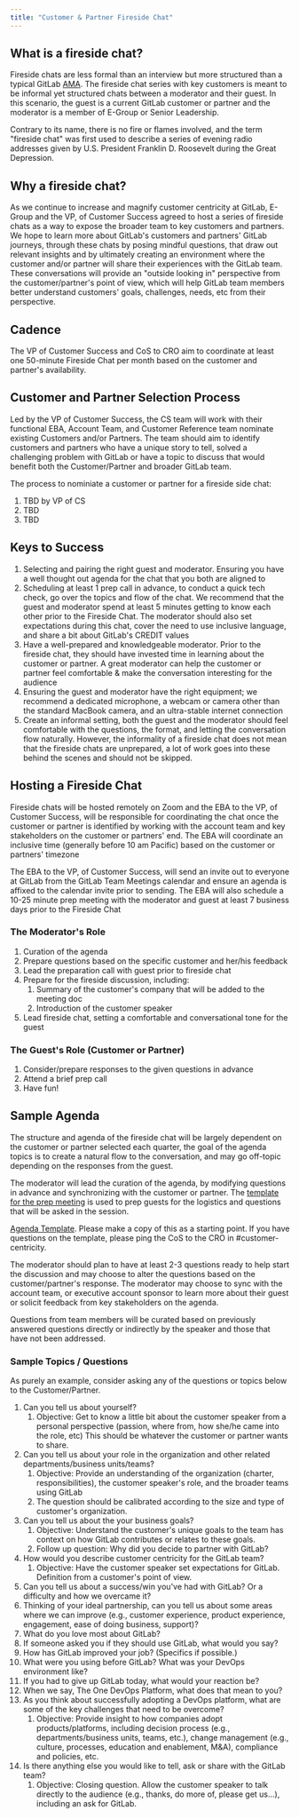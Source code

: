 ```yaml
---
title: "Customer & Partner Fireside Chat"
---
```


## What is a fireside chat?

Fireside chats are less formal than an interview but more structured than a typical GitLab [AMA](/handbook/communication/ask-me-anything/). The fireside chat series with key customers is meant to be informal yet structured chats between a moderator and their guest. In this scenario, the guest is a current GitLab customer or partner and the moderator is a member of E-Group or Senior Leadership.

Contrary to its name, there is no fire or flames involved, and the term "fireside chat" was first used to describe a series of evening radio addresses given by U.S. President Franklin D. Roosevelt during the Great Depression.

## Why a fireside chat?

As we continue to increase and magnify customer centricity at GitLab, E-Group and the VP, of Customer Success agreed to host a series of fireside chats as a way to expose the broader team to key customers and partners. We hope to learn more about GitLab's customers and partners' GitLab journeys, through these chats by posing mindful questions, that draw out relevant insights and by ultimately creating an environment where the customer and/or partner will share their experiences with the GitLab team. These conversations will provide an "outside looking in" perspective from the customer/partner's point of view, which will help GitLab team members better understand customers' goals, challenges, needs, etc from their perspective.

## Cadence

The VP of Customer Success and CoS to CRO aim to coordinate at least one 50-minute Fireside Chat per month based on the customer and partner's availability.

## Customer and Partner Selection Process

Led by the VP of Customer Success, the CS team will work with their functional EBA, Account Team, and Customer Reference team nominate existing Customers and/or Partners. The team should aim to identify customers and partners who have a unique story to tell, solved a challenging problem with GitLab or have a topic to discuss that would benefit both the Customer/Partner and broader GitLab team.

The process to nominiate a customer or partner for a fireside side chat:

1. TBD by VP of CS
1. TBD
1. TBD

## Keys to Success

1. Selecting and pairing the right guest and moderator. Ensuring you have a well thought out agenda for the chat that you both are aligned to
1. Scheduling at least 1 prep call in advance, to conduct a quick tech check, go over the topics and flow of the chat. We recommend that the guest and moderator spend at least 5 minutes getting to know each other prior to the Fireside Chat. The moderator should also set expectations during this chat, cover the need to use inclusive language, and share a bit about GitLab's CREDIT values
1. Have a well-prepared and knowledgeable moderator. Prior to the fireside chat, they should have invested time in learning about the customer or partner. A great moderator can help the customer or partner feel comfortable & make the conversation interesting for the audience
1. Ensuring the guest and moderator have the right equipment; we recommend a dedicated microphone, a webcam or camera other than the standard MacBook camera, and an ultra-stable internet connection
1. Create an informal setting, both the guest and the moderator should feel comfortable with the questions, the format, and letting the conversation flow naturally. However, the informality of a fireside chat does not mean that the fireside chats are unprepared, a lot of work goes into these behind the scenes and should not be skipped.

## Hosting a Fireside Chat

Fireside chats will be hosted remotely on Zoom and the EBA to the VP, of Customer Success, will be responsible for coordinating the chat once the customer or partner is identified by working with the account team and key stakeholders on the customer or partners' end. The EBA will coordinate an inclusive time (generally before 10 am Pacific) based on the customer or partners' timezone

The EBA to the VP, of Customer Success, will send an invite out to everyone at GitLab from the GitLab Team Meetings calendar and ensure an agenda is affixed to the calendar invite prior to sending. The EBA will also schedule a 10-25 minute prep meeting with the moderator and guest at least 7 business days prior to the Fireside Chat

### The Moderator's Role

1. Curation of the agenda
1. Prepare questions based on the specific customer and her/his feedback
1. Lead the preparation call with guest prior to fireside chat
1. Prepare for the fireside discussion, including:
    1. Summary of the customer's company that will be added to the meeting doc
    1. Introduction of the customer speaker
1. Lead fireside chat, setting a comfortable and conversational tone for the guest

### The Guest's Role (Customer or Partner)

1. Consider/prepare responses to the given questions in advance
1. Attend a brief prep call
1. Have fun!

## Sample Agenda

The structure and agenda of the fireside chat will be largely dependent on the customer or partner selected each quarter, the goal of the agenda topics is to create a natural flow to the conversation, and may go off-topic depending on the responses from the guest.

The moderator will lead the curation of the agenda, by modifying questions in advance and synchronizing with the customer or partner. The [template for the prep meeting](https://docs.google.com/document/d/1YmqsXDj_v7lNoJZ5ODWUWqXvCxDR2-Ru0f9aholRqbY/edit#) is used to prep guests for the logistics and questions that will be asked in the session.

[Agenda Template](https://docs.google.com/document/d/1UB7UlnqHUZedeYB_J_syXuoIaTFHl5nrk0Id42uo2SU/edit?usp=sharing). Please make a copy of this as a starting point. If you have questions on the template, please ping the CoS to the CRO in #customer-centricity.

The moderator should plan to have at least 2-3 questions ready to help start the discussion and may choose to alter the questions based on the customer/partner's response. The moderator may choose to sync with the account team, or executive account sponsor to learn more about their guest or solicit feedback from key stakeholders on the agenda.

Questions from team members will be curated based on previously answered questions directly or indirectly by the speaker and those that have not been addressed.

### Sample Topics / Questions

As purely an example, consider asking any of the questions or topics below to the Customer/Partner.

1. Can you tell us about yourself?
    1. Objective: Get to know a little bit about the customer speaker from a personal perspective (passion, where from, how she/he came into the role, etc) This should be whatever the customer or partner wants to share.
1. Can you tell us about your role in the organization and other related departments/business units/teams?
    1. Objective: Provide an understanding of the organization (charter, responsibilities), the customer speaker's role, and the broader teams using GitLab
    1. The question should be calibrated according to the size and type of customer's organization.
1. Can you tell us about the your business goals?
    1. Objective: Understand the customer's unique goals to the team has context on how GitLab contributes or relates to these goals.
    1. Follow up question: Why did you decide to partner with GitLab?
1. How would you describe customer centricity for the GitLab team?
    1. Objective: Have the customer speaker set expectations for GitLab. Definition from a customer's point of view.
1. Can you tell us about a success/win you've had with GitLab? Or a difficulty and how we overcame it?
1. Thinking of your ideal partnership, can you tell us about some areas where we can improve (e.g., customer experience, product experience, engagement, ease of doing business, support)?
1. What do you love most about GitLab?
1. If someone asked you if they should use GitLab, what would you say?
1. How has GitLab improved your job? (Specifics if possible.)
1. What were you using before GitLab? What was your DevOps environment like?
1. If you had to give up GitLab today, what would your reaction be?
1. When we say, The One DevOps Platform, what does that mean to you?
1. As you think about successfully adopting a DevOps platform, what are some of the key challenges that need to be overcome?
    1. Objective: Provide insight to how companies adopt products/platforms, including decision process (e.g., departments/business units, teams, etc.), change management (e.g., culture, processes, education and enablement, M&A), compliance and policies, etc.
1. Is there anything else you would like to tell, ask or share with the GitLab team?
    1. Objective: Closing question. Allow the customer speaker to talk directly to the audience (e.g., thanks, do more of, please get us…), including an ask for GitLab.
